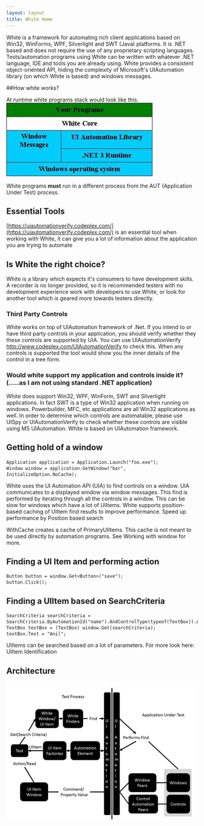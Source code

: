 ```yaml
---
layout: layout
title: White Home
---
```


White is a framework for automating rich client applications based on Win32, WinForms, WPF, Silverlight and SWT (Java) platforms.  It is .NET based and does not require the use of any proprietary scripting languages.  Tests/automation programs using White can be written with whatever .NET language, IDE and tools you are already using. White provides a consistent object-oriented API, hiding the complexity of Microsoft's UIAutomation library (on which White is based) and windows messages. 

##How white works?

At runtime white programs stack would look like this.
![Index](../img/White/Index.png)

White programs **must** run in a different process from the AUT (Application Under Test) process.

## Essential Tools
[https://uiautomationverify.codeplex.com/](https://uiautomationverify.codeplex.com/) is an essential tool when working with White, it can give you a lot of information about the application you are trying to automate

## Is White the right choice?
White is a library which expects it's consumers to have development skills. A recorder is no longer provided, so it is recommended testers with no development experience work with developers to use White, or look for another tool which is geared more towards testers directly.

### Third Party Controls
White works on top of UIAutomation framework of .Net. If you intend to or have third party controls in your application, you should verify whether they these controls are supported by UIA. You can use UIAutomationVerify http://www.codeplex.com/UIAutomationVerify to check this. When any controls is supported the tool would show you the inner details of the control in a tree form.

### Would white support my application and controls inside it? (.....as I am not using standard .NET application)
White does support Win32, WPF, WinForm, SWT and Silverlight applications. In fact SWT is a type of Win32 application when running on windows. Powerbuilder, MFC, etc applications are all Win32 applications as well. In order to determine which controls are automatable, please use UISpy or UIAutomationVerify to check whether these controls are visible using MS UIAutomation. White is based on UIAutomation framework.

## Getting hold of a window
    Application application = Application.Launch("foo.exe");
    Window window = application.GetWindow("bar", InitializeOption.NoCache);

White uses the UI Automation API (UIA) to find controls on a window. UIA communicates to a displayed window via window messages. This find is performed by iterating through all the controls in a window. This can be slow for windows which have a lot of UIItems. White supports position-based caching of UIItem find results to improve performance. Speed up performance by Position based search

WithCache creates a cache of PrimaryUIItems. This cache is not meant to be used directly by automation programs.
See Working with window for more.

## Finding a UI Item and performing action
    Button button = window.Get<Button>("save");
    button.Click();

## Finding a UIItem based on SearchCriteria
    SearchCriteria searchCriteria =     SearchCriteria.ByAutomationId("name").AndControlType(typeof(TextBox)).AndIndex(2);
    TextBox textBox = (TextBox) window.Get(searchCriteria);
    textBox.Text = "Anil";
    
UIItems can be searched based on a lot of parameters. For more look here: UIItem Identification

## Architecture
![Index1](../img/White/Index1.png)
